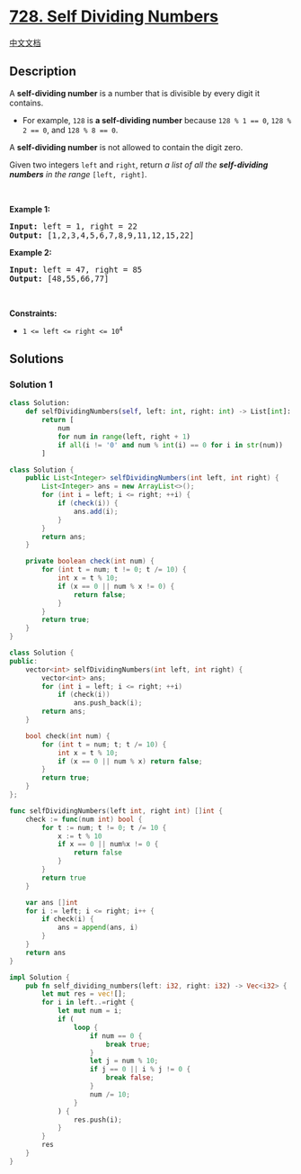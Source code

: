# [728. Self Dividing Numbers](https://leetcode.com/problems/self-dividing-numbers)

[中文文档](/solution/0700-0799/0728.Self%20Dividing%20Numbers/README.md)

<!-- tags:Math -->

## Description

<p>A <strong>self-dividing number</strong> is a number that is divisible by every digit it contains.</p>

<ul>
	<li>For example, <code>128</code> is <strong>a self-dividing number</strong> because <code>128 % 1 == 0</code>, <code>128 % 2 == 0</code>, and <code>128 % 8 == 0</code>.</li>
</ul>

<p>A <strong>self-dividing number</strong> is not allowed to contain the digit zero.</p>

<p>Given two integers <code>left</code> and <code>right</code>, return <em>a list of all the <strong>self-dividing numbers</strong> in the range</em> <code>[left, right]</code>.</p>

<p>&nbsp;</p>
<p><strong class="example">Example 1:</strong></p>
<pre><strong>Input:</strong> left = 1, right = 22
<strong>Output:</strong> [1,2,3,4,5,6,7,8,9,11,12,15,22]
</pre><p><strong class="example">Example 2:</strong></p>
<pre><strong>Input:</strong> left = 47, right = 85
<strong>Output:</strong> [48,55,66,77]
</pre>
<p>&nbsp;</p>
<p><strong>Constraints:</strong></p>

<ul>
	<li><code>1 &lt;= left &lt;= right &lt;= 10<sup>4</sup></code></li>
</ul>

## Solutions

### Solution 1

<!-- tabs:start -->

```python
class Solution:
    def selfDividingNumbers(self, left: int, right: int) -> List[int]:
        return [
            num
            for num in range(left, right + 1)
            if all(i != '0' and num % int(i) == 0 for i in str(num))
        ]
```

```java
class Solution {
    public List<Integer> selfDividingNumbers(int left, int right) {
        List<Integer> ans = new ArrayList<>();
        for (int i = left; i <= right; ++i) {
            if (check(i)) {
                ans.add(i);
            }
        }
        return ans;
    }

    private boolean check(int num) {
        for (int t = num; t != 0; t /= 10) {
            int x = t % 10;
            if (x == 0 || num % x != 0) {
                return false;
            }
        }
        return true;
    }
}
```

```cpp
class Solution {
public:
    vector<int> selfDividingNumbers(int left, int right) {
        vector<int> ans;
        for (int i = left; i <= right; ++i)
            if (check(i))
                ans.push_back(i);
        return ans;
    }

    bool check(int num) {
        for (int t = num; t; t /= 10) {
            int x = t % 10;
            if (x == 0 || num % x) return false;
        }
        return true;
    }
};
```

```go
func selfDividingNumbers(left int, right int) []int {
	check := func(num int) bool {
		for t := num; t != 0; t /= 10 {
			x := t % 10
			if x == 0 || num%x != 0 {
				return false
			}
		}
		return true
	}

	var ans []int
	for i := left; i <= right; i++ {
		if check(i) {
			ans = append(ans, i)
		}
	}
	return ans
}
```

```rust
impl Solution {
    pub fn self_dividing_numbers(left: i32, right: i32) -> Vec<i32> {
        let mut res = vec![];
        for i in left..=right {
            let mut num = i;
            if (
                loop {
                    if num == 0 {
                        break true;
                    }
                    let j = num % 10;
                    if j == 0 || i % j != 0 {
                        break false;
                    }
                    num /= 10;
                }
            ) {
                res.push(i);
            }
        }
        res
    }
}
```

<!-- tabs:end -->

<!-- end -->
